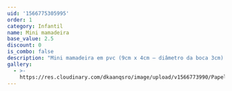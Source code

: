 ```yaml
---
uid: '1566775305995'
order: 1
category: Infantil
name: Mini mamadeira
base_value: 2.5
discount: 0
is_combo: false
description: "Mini mamadeira em pvc (9cm x 4cm – diâmetro da boca 3cm) personalizada em papel glossy (fotográfico) 180g.\r\n\nCores de tampa disponíveis: rosa, azul."
gallery:
  - >-
    https://res.cloudinary.com/dkaanqsro/image/upload/v1566773990/Papelaria%20infantil/Mini_mamadeira_y87bvw.jpg
---
```


